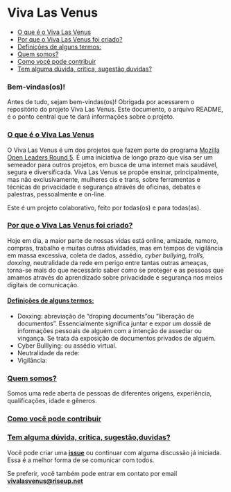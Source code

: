 # Viva Las Venus  

 - [O que é o Viva Las Venus](#o-que-é-o-viva-las-venus)
 - [Por que o Viva Las Venus foi criado?](#por-que)
 - [Definições de alguns termos:](#definicoes-de-alguns-termos)
 - [Quem somos?](#quem-somos)
 - [Como você pode contribuir](#contribuir)
 - [Tem alguma dúvida, critica, sugestão,duvidas?](#sugestoes)



### Bem-vindas(os)!
Antes de tudo, sejam bem-vindas(os)! Obrigada por acessarem o repositório do projeto Viva Las Venus. Este documento, o arquivo README, é o ponto central que te dará informações sobre o projeto.    

### [O que é o Viva Las Venus](#o-que-é-o-viva-las-venus)

O Viva Las Venus é um dos projetos que fazem parte do programa [Mozilla Open Leaders Round 5](https://mozilla.github.io/leadership-training/round-5/projects/). É uma iniciativa de longo prazo que visa ser um semeador para outros projetos, em busca de uma internet mais saudável, segura e diversificada.  Viva Las Venus se propõe ensinar, principalmente, mas não exclusivamente, mulheres cis e trans, sobre ferramentas e técnicas de privacidade e segurança através de oficinas, debates e palestras, pessoalmente e on-line.  

Este é um projeto colaborativo, feito por todas(os) e para todas(as).  

### [Por que o Viva Las Venus foi criado?](#por-que)
Hoje em dia, a maior parte de nossas vidas está online, amizade, namoro, compras, trabalho e muitas outras atividades, mas em tempos de vigilância em massa excessiva, coleta de dados, assédio, *cyber bullying, trolls, doxxing*, neutralidade da rede em perigo entre tantas outras ameaças, torna-se mais do que necessário saber como se proteger e as pessoas que amamos através do aprendizado sobre privacidade e segurança nos meios digitais de comunicação.  

#### [Definições de alguns termos:](#definicoes-de-alguns-termos)
- Doxxing: abreviação de “droping documents”ou “liberação de documentos”. Essencialmente significa juntar e expor um dossiê de informações pessoais de alguém com a intenção de assediar ou vingança. Se trata da exposição de documentos privados de alguém. 
- Cyber Bulllying: ou assédio virtual.
- Neutralidade da rede:
- Vigilância:   

### [Quem somos?](#quem-somos)
Somos uma rede aberta de pessoas de diferentes origens, experiência, qualificações, idade e gêneros. 

### [Como você pode contribuir](#contribuir)   



### [Tem alguma dúvida, critica, sugestão,duvidas?](#sugestoes)
Você pode criar uma [**issue**](https://github.com/VivaLasVenus/VivaLasVenus/issues) ou continuar com alguma discussão já iniciada. Essa é a melhor forma de se comunicar com todos.

Se preferir, você também pode entrar em contato por email **vivalasvenus@riseup.net**


